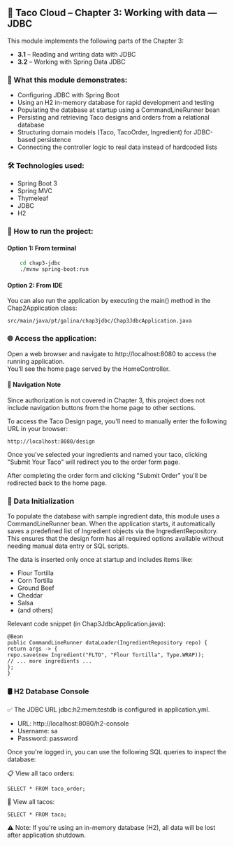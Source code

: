 ## 🌮 Taco Cloud – Chapter 3: Working with data — JDBC

This module implements the following parts of the Chapter 3:
- **3.1** – Reading and writing data with JDBC
- **3.2** – Working with Spring Data JDBC

### 🧠 What this module demonstrates:
- Configuring JDBC with Spring Boot
- Using an H2 in-memory database for rapid development and testing
- Populating the database at startup using a CommandLineRunner bean
- Persisting and retrieving Taco designs and orders from a relational database
- Structuring domain models (Taco, TacoOrder, Ingredient) for JDBC-based persistence
- Connecting the controller logic to real data instead of hardcoded lists

### 🛠 Technologies used:
- Spring Boot 3
- Spring MVC
- Thymeleaf
- JDBC
- H2

### 🚀 How to run the project:
#### Option 1: From terminal
```bash
    cd chap3-jdbc
    ./mvnw spring-boot:run
```
#### Option 2: From IDE
You can also run the application by executing the main() method in the Chap2Application class:
```
src/main/java/pt/galina/chap3jdbc/Chap3JdbcApplication.java
```


### 🌐 Access the application:
Open a web browser and navigate to http://localhost:8080 to access the running application.
<br> You’ll see the home page served by the HomeController.
#### 🚧 Navigation Note
Since authorization is not covered in Chapter 3, this project does not include navigation buttons from the home page to other sections.

To access the Taco Design page, you'll need to manually enter the following URL in your browser:
```
http://localhost:8080/design
```
Once you've selected your ingredients and named your taco, clicking "Submit Your Taco" will redirect you to the order form page.

After completing the order form and clicking "Submit Order" you'll be redirected back to the home page.


### 🌱 Data Initialization
To populate the database with sample ingredient data, this module uses a CommandLineRunner bean. 
When the application starts, it automatically saves a predefined list of Ingredient objects via the IngredientRepository.
This ensures that the design form has all required options available without needing manual data entry or SQL scripts.

The data is inserted only once at startup and includes items like:
- Flour Tortilla
- Corn Tortilla
- Ground Beef
- Cheddar
- Salsa
- (and others)

Relevant code snippet (in Chap3JdbcApplication.java):
```
@Bean
public CommandLineRunner dataLoader(IngredientRepository repo) {
return args -> {
repo.save(new Ingredient("FLTO", "Flour Tortilla", Type.WRAP));
// ... more ingredients ...
};
}
```


### 🛢  H2 Database Console

✅ The JDBC URL jdbc:h2:mem:testdb is configured in application.yml.
* URL: http://localhost:8080/h2-console
* Username: sa
* Password: password

Once you're logged in, you can use the following SQL queries to inspect the database:

📋 View all taco orders:
```
SELECT * FROM taco_order;
```
🌮 View all tacos:
```
SELECT * FROM taco;
```

⚠️ Note: If you're using an in-memory database (H2), all data will be lost after application shutdown.


